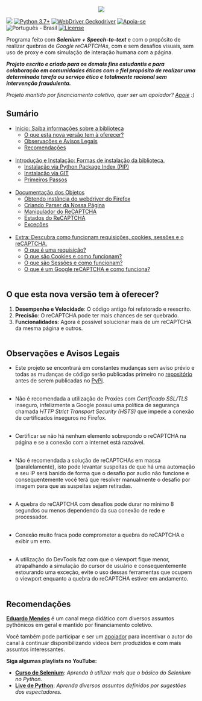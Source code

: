 <link rel="stylesheet" href="https://gist.githubusercontent.com/EthicalMeikin/c4d7bf093ba6ef5710924adf80009dba/raw/b07036c7e122fa8e14541d2ed8da3eb1774a3d1c/index.css">

<center>
  <img src="https://image.prntscr.com/image/_buFoHQMQ2S6TmMWrYi_zw.png"/>
</center>

![](https://img.shields.io/badge/grecaptchabypass-v2.0.2b0-dodgerblue.svg)
[![Python 3.7+](https://img.shields.io/badge/Python-3.7+-dodgerblue.svg)](https://www.python.org/downloads/)
[![WebDriver Geckodriver](https://img.shields.io/badge/WebDriver-GeckoDriver-dodgerblue.svg)](https://github.com/mozilla/geckodriver/releases)
[![Apoia-se](https://img.shields.io/badge/Apoie-apoia.se-dodgerblue.svg)](https://apoia.se/grecaptchabypass)
![Português - Brasil](https://img.shields.io/badge/Português-BR-dodgerblue.svg)
[![License](https://img.shields.io/badge/License-GPL-%235d5d5d.svg)](https://github.com/EthicalMeikin/grecaptchabypass/blob/master/LICENSE.md)

Programa feito com **_Selenium + Speech-to-text_** e com o propósito de
realizar quebras de _Google reCAPTCHAs_, com e sem desafios visuais, sem uso de
proxy e com simulação de interação humana com a página.

**_Projeto escrito e criado para os demais fins estudantis e
para colaboração em comunidades éticas com o fiel propósito de realizar uma
determinada tarefa ou serviço ético e totalmente racional sem intervenção
fraudulenta._**

_Projeto mantido por financiamento coletivo, quer ser um apoiador?
[Apoie](https://apoia.se/grecaptchabypass) :)_

## Sumário
  * [Início: Saiba informações sobre a biblioteca](/)
    - [O que esta nova versão tem à oferecer?](/#o-que-esta-nova-versao-tem-a-oferecer)
    - [Observações e Avisos Legais](/#observacoes-e-avisos-legais)
    - [Recomendações](/#recomendacoes)<br/><br/>
  * [Introdução e Instalação: Formas de instalação da biblioteca.](/introduction-and-installation)
    - [Instalação via Python Package Index (PIP)](/introduction-and-installation/#instalacao-via-python-package-index-pip)
    - [Instalação via GIT](/introduction-and-installation/#instalacao-via-git)
    - [Primeiros Passos](/introduction-and-installation/#primeiros-passos)<br/><br/>
  * [Documentação dos Objetos](/objects-documentation)
    - [Obtendo instância do webdriver do Firefox](/objects-documentation/#obtendo-instancia-do-webdriver-do-firefox)
    - [Criando Parser da Nossa Página](/objects-documentation/#criando-parser-da-nossa-pagina)
    - [Manipulador do ReCAPTCHA](/objects-documentation/#manipulador-do-recaptcha)
    - [Estados do ReCAPTCHA](/objects-documentation/#estados-do-recaptcha)
    - [Exceções](/objects-documentation/#excecoes)<br/><br/>
  * [Extra: Descubra como funcionam requisições, cookies, sessões e o reCAPTCHA.](/extra)
    - [O que é uma requisição?](/extra/#o-que-e-uma-requisicao)
    - [O que são Cookies e como funcionam?](/extra/#o-que-sao-cookies-e-como-funcionam)
    - [O que são Sessões e como funcionam?](/extra/#o-que-sao-sessoes-e-como-funcionam)
    - [O que é um Google reCAPTCHA e como funciona?](/extra/#o-que-e-um-google-recaptcha-e-como-funciona)
    <br/><br/>

## O que esta nova versão tem à oferecer?

1. **Desempenho e Velocidade**: O código antigo foi refatorado e reescrito.
2. **Precisão**: O reCAPTCHA pode ter mais chances de ser quebrado.
3. **Funcionalidades**: Agora é possível solucionar mais de um reCAPTCHA da
mesma página e outros.<br/><br/>

## Observações e Avisos Legais

* Este projeto se encontrará em constantes mudanças sem aviso prévio e todas as
mudanças de código serão publicadas primeiro no
[repositório](https://github.com/EthicalMeikin/grecaptchabypass) antes de
serem publicadas no [PyPi](https://pypi.com/project/grecaptchabypass).<br/><br/>

* Não é recomendada a utilização de Proxies com *Certificado SSL/TLS* inseguro,
infelizmente a Google possui uma política de segurança chamada
*HTTP Strict Transport Security (HSTS)* que impede a conexão de certificados
inseguros no Firefox.<br/><br/>

* Certificar se não há nenhum elemento sobrepondo o reCAPTCHA na página e se a
conexão com a internet está razoável.<br/><br/>

* Não é recomendada a solução de reCAPTCHAs em massa (paralelamente),
isto pode levantar suspeitas de que há uma automação e seu IP será banido de
forma que o desafio por audio não funcione e consequentemente você terá que
resolver manualmente o desafio por imagem para que as suspeitas sejam
retiradas.<br/><br/>

* A quebra do reCAPTCHA com desafios pode durar no mínimo 8 segundos ou menos
dependendo da sua conexão de rede e processador.<br/><br/>

* Conexão muito fraca pode comprometer a quebra do reCAPTCHA e exibir um erro.
<br/><br/>

* A utilização do DevTools faz com que o viewport fique menor, atrapalhando a
simulação do cursor de usuário e consequentemente estourando uma exceção, evite
o uso dessas ferramentas que ocupem o viewport enquanto a quebra do reCAPTCHA
estiver em andamento.<br/><br/>


## Recomendações
[**Eduardo Mendes**](http://youtube.com/c/eduardomendes) é um canal mega didático
com diversos assuntos pythônicos em geral e mantido por financiamento
coletivo.

Você também pode participar e ser um [apoiador](https://apoia.se/livedepython)
para incentivar o autor do canal à continuar disponibilizando vídeos bem
produzidos e com mais assuntos interessantes.

**Siga algumas playlists no YouTube:**

 - [**Curso de Selenium**](http://encurtador.com.br/hEHY9): _Aprenda à utilizar
 mais que o básico do Selenium no Python._
 - [**Live de Python**](http://encurtador.com.br/cpIU3): _Aprenda diversos assuntos
 definidos por sugestões dos espectadores._
